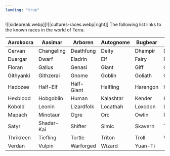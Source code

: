 ```yaml
---
landing: "true"
---
```

![[sidebreak.webp]]![[cultures-races.webp|right]]
The following list links to the known races in the world of Terra.

| Aarokocra | Aasimar    | Arboren    | Autognome | Bugbear  | Centaur    |
| --------- | ---------- | ---------- | --------- | -------- | ---------- |
| Cervan    | Changeling | Deathfung  | Deity     | Dhampir  | Dragonborn |
| Duergar   | Dwarf      | Eladrin    | Elf       | Fairy    | Firbolg    |
| Floran    | Gallus     | Genasi     | Giant     | Giff     | Gith       |
| Githyanki | Githzerai  | Gnome      | Goblin    | Goliath  | Grung      |
| Hadozee   | Half-Elf   | Half-Giant | Halfling  | Harengon | Hedge      |
| Hexblood  | Hobgoblin  | Human      | Kalashtar | Kender   | Kenku      |
| Kobold    | Leonin     | Lizardfolk | Locathah  | Loxodon  | Luma       |
| Mapach    | Minotaur   | Ogre       | Orc       | Owlin    | Plasmoid   |
| Satyr     | Shadar-Kai | Shifter    | Simic     | Skavern  | Tabaxi     |
| Thrikreen | Tiefling   | Tortle     | Triton    | Troll    | Vedalken   |
| Verdan    | Vulpin     | Warforged  | Wizard    | Yuan-Ti  |            |
